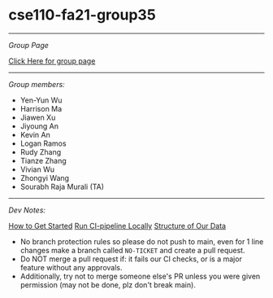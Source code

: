 # cse110-fa21-group35
---

_Group Page_

[Click Here for group page](admin/team.md)

---

_Group members:_

- Yen-Yun Wu
- Harrison Ma
- Jiawen Xu
- Jiyoung An
- Kevin An
- Logan Ramos
- Rudy Zhang
- Tianze Zhang
- Vivian Wu
- Zhongyi Wang
- Sourabh Raja Murali (TA)

---

_Dev Notes:_

[How to Get Started](admin/docs/development-workflow.md)
[Run CI-pipeline Locally](admin/docs/actions-ci/act.md)
[Structure of Our Data](https://github.com/cse110-fa21-group35/cse110-fa21-group35/blob/main/admin/docs/data/datamodel.md)

- No branch protection rules so please do not push to main, even for 1 line changes make a branch called `NO-TICKET` and create a pull request.
- Do NOT merge a pull request if: it fails our CI checks, or is a major feature without any approvals.
- Additionally, try not to merge someone else's PR unless you were given permission (may not be done, plz don't break main).

